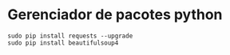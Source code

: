 # Gerenciador de pacotes python

    sudo pip install requests --upgrade
    sudo pip install beautifulsoup4
